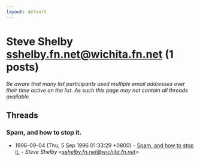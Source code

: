 ```yaml
---
layout: default
---
```


# Steve Shelby <sshelby.fn.net@wichita.fn.net> (1 posts)

_Be aware that many list participants used multiple email addresses over their time active on the list. As such this page may not contain all threads available._

## Threads

### Spam, and how to stop it.
+ 1996-09-04 (Thu, 5 Sep 1996 01:33:29 +0800) - [Spam, and how to stop it.](/archive/1996/09/3c9d45b7c08aede057f3ab302199a9776748ffb839b9c79a11a1e8b3a8b3d9c2) - _Steve Shelby \<sshelby.fn.net@wichita.fn.net\>_

